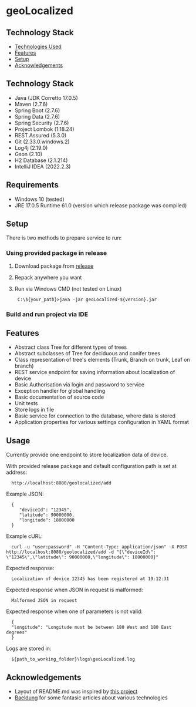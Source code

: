 # geoLocalized

## Technology Stack
* [Technologies Used](#technology-stack)
* [Features](#features)
* [Setup](#setup)
* [Acknowledgements](#acknowledgements)

## Technology Stack
- Java (JDK Corretto 17.0.5)
- Maven (2.7.6)
- Spring Boot (2.7.6)
- Spring Data (2.7.6)
- Spring Security (2.7.6)
- Project Lombok (1.18.24)
- REST Assured (5.3.0)
- Git (2.33.0.windows.2)
- Log4j (2.19.0)
- Gson (2.10)
- H2 Database (2.1.214)
- IntelliJ IDEA (2022.2.3) 


## Requirements
- Windows 10 (tested)
- JRE 17.0.5 Runtime 61.0 (version which release package was compiled)

## Setup
There is two methods to prepare service to run:

### Using provided package in release

1. Download package from [release](https://github.com/Garin1998/geoLocalized/releases)
2. Repack anywhere you want
3. Run via Windows CMD (not tested on Linux)

        C:\${your_path}>java -jar geoLocalized-${version}.jar


### Build and run project via IDE


## Features

- Abstract class Tree for different types of trees
- Abstract subclasses of Tree for deciduous and conifer trees
- Class representation of tree's elements (Trunk, Branch on trunk, Leaf on branch)
- REST service endpoint for saving information about localization of device
- Basic Authorisation via login and password to service
- Exception handler for global handling
- Basic documentation of source code
- Unit tests
- Store logs in file
- Basic service for connection to the database, where data is stored
- Application properties for various settings configuration in YAML format

## Usage
Currently provide one endpoint to store localization data of device.

With provided release package and default configuration path is set at address:

      http://localhost:8080/geolocalized/add

Example JSON:

      { 
         "deviceId": "12345",
         "latitude": 90000000,
         "longitude": 18000000 
      }

Example cURL:

      curl -u "user:password" -H "Content-Type: application/json" -X POST http://localhost:8080/geolocalized/add -d "{\"deviceId\": \"12345\",\"latitude\": 90000000,\"longitude\": 18000000}"

Expected response:

      Localization of device 12345 has been registered at 19:12:31

Expected response when JSON in request is malformed:

      Malformed JSON in request

Expected response when one of parameters is not valid:

      {
      "longitude": "Longitude must be between 180 West and 180 East degrees"
      }

Logs are stored in:

      ${path_to_working_folder}\logs\geoLocalized.log

## Acknowledgements
- Layout of README.md was inspired by [this project](https://github.com/ritaly/README-cheatsheet)
- [Baeldung](https://www.baeldung.com/) for some fantasic articles about various technologies

